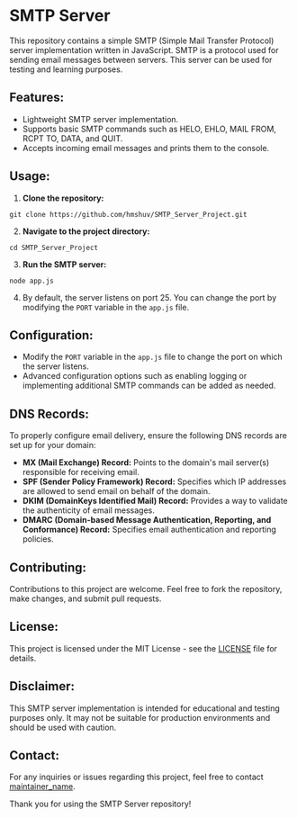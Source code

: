 # SMTP Server

This repository contains a simple SMTP (Simple Mail Transfer Protocol) server implementation written in JavaScript. SMTP is a protocol used for sending email messages between servers. This server can be used for testing and learning purposes.

## Features:

- Lightweight SMTP server implementation.
- Supports basic SMTP commands such as HELO, EHLO, MAIL FROM, RCPT TO, DATA, and QUIT.
- Accepts incoming email messages and prints them to the console.

## Usage:

1. **Clone the repository:**

`git clone https://github.com/hmshuv/SMTP_Server_Project.git`

2. **Navigate to the project directory:**

`cd SMTP_Server_Project`

3. **Run the SMTP server:**

`node app.js`


4. By default, the server listens on port 25. You can change the port by modifying the `PORT` variable in the `app.js` file.

## Configuration:

- Modify the `PORT` variable in the `app.js` file to change the port on which the server listens.
- Advanced configuration options such as enabling logging or implementing additional SMTP commands can be added as needed.

## DNS Records:

To properly configure email delivery, ensure the following DNS records are set up for your domain:

- **MX (Mail Exchange) Record:** Points to the domain's mail server(s) responsible for receiving email.
- **SPF (Sender Policy Framework) Record:** Specifies which IP addresses are allowed to send email on behalf of the domain.
- **DKIM (DomainKeys Identified Mail) Record:** Provides a way to validate the authenticity of email messages.
- **DMARC (Domain-based Message Authentication, Reporting, and Conformance) Record:** Specifies email authentication and reporting policies.

## Contributing:

Contributions to this project are welcome. Feel free to fork the repository, make changes, and submit pull requests.

## License:

This project is licensed under the MIT License - see the [LICENSE](LICENSE) file for details.

## Disclaimer:

This SMTP server implementation is intended for educational and testing purposes only. It may not be suitable for production environments and should be used with caution.

## Contact:

For any inquiries or issues regarding this project, feel free to contact [maintainer_name](mailto:maintainer@example.com).

Thank you for using the SMTP Server repository!